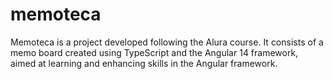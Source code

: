 # memoteca
Memoteca is a project developed following the Alura course. It consists of a memo board created using TypeScript and the Angular 14 framework, aimed at learning and enhancing skills in the Angular framework.
